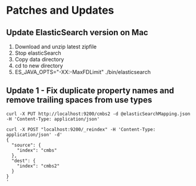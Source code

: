 # Patches and Updates

## Update ElasticSearch version on Mac

1.  Download and unzip latest zipfile
2.  Stop elasticSearch
3.  Copy data directory
4.  cd to new directory
5.  ES_JAVA_OPTS="-XX:-MaxFDLimit" ./bin/elasticsearch

## Update 1 - Fix duplicate property names and remove trailing spaces from use types

```
curl -X PUT http://localhost:9200/cmbs2 -d @elasticSearchMapping.json  -H 'Content-Type: application/json'

curl -X POST "localhost:9200/_reindex" -H 'Content-Type: application/json' -d'
{
  "source": {
    "index": "cmbs"
  },
  "dest": {
    "index": "cmbs2"
  }
}
'

```
